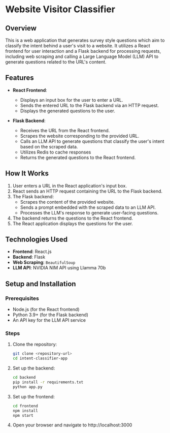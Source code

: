 # Website Visitor Classifier

## Overview

This is a web application that generates survey style questions which aim to classify the intent behind a user's visit to a website. It utilizes a React frontend for user interaction and a Flask backend for processing requests, including web scraping and calling a Large Language Model (LLM) API to generate questions related to the URL's content.

## Features

- **React Frontend**: 
  - Displays an input box for the user to enter a URL.
  - Sends the entered URL to the Flask backend via an HTTP request.
  - Displays the generated questions to the user.

- **Flask Backend**:
  - Receives the URL from the React frontend.
  - Scrapes the website corresponding to the provided URL.
  - Calls an LLM API to generate questions that classify the user's intent based on the scraped data.
  - Utilizes Redis to cache responses
  - Returns the generated questions to the React frontend.

## How It Works

1. User enters a URL in the React application's input box.
2. React sends an HTTP request containing the URL to the Flask backend.
3. The Flask backend:
   - Scrapes the content of the provided website.
   - Sends a prompt embedded with the scraped data to an LLM API.
   - Processes the LLM's response to generate user-facing questions.
4. The backend returns the questions to the React frontend.
5. The React application displays the questions for the user.

## Technologies Used

- **Frontend**: React.js
- **Backend**: Flask
- **Web Scraping**: `BeautifulSoup`
- **LLM API**: NVIDIA NIM API using Llamma 70b

## Setup and Installation

### Prerequisites
- Node.js (for the React frontend)
- Python 3.9+ (for the Flask backend)
- An API key for the LLM API service

### Steps
1. Clone the repository:
   ```bash
   git clone <repository-url>
   cd intent-classifier-app
2. Set up the backend:
    ```bash
    cd backend
    pip install -r requirements.txt
    python app.py
3. Set up the frontend:
    ```bash
    cd frontend
    npm install
    npm start
4. Open your browser and navigate to http://localhost:3000